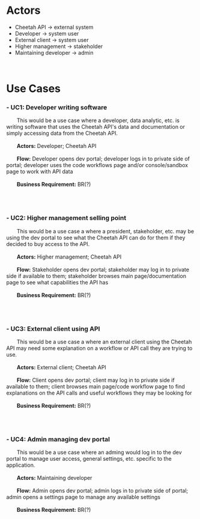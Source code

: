 # Actors
- Cheetah API -> external system
- Developer -> system user
- External client -> system user
- Higher management -> stakeholder
- Maintaining developer -> admin

<br>

# Use Cases
### - **UC1: Developer writing software**
&emsp;&emsp;This would be a use case where a developer, data analytic, etc. is writing software that uses the Cheetah API's data and documentation or simply accessing data from the Cheetah API.<br><br>
&emsp;&emsp;**Actors:** Developer; Cheetah API<br><br>
&emsp;&emsp;**Flow:** Developer opens dev portal; developer logs in to private side of portal; developer uses the code workflows page and/or console/sandbox page to work with API data<br><br>
&emsp;&emsp;**Business Requirement:** BR(?)

<br><br>

### - **UC2: Higher management selling point**
&emsp;&emsp;This would be a use case a where a president, stakeholder, etc. may be using the dev portal to see what the Cheetah API can do for them if they decided to buy access to the API.<br><br>
&emsp;&emsp;**Actors:** Higher management; Cheetah API<br><br>
&emsp;&emsp;**Flow:** Stakeholder opens dev portal; stakeholder may log in to private side if available to them; stakeholder browses main page/documentation page to see what capabilities the API has <br><br>
&emsp;&emsp;**Business Requirement:** BR(?)

<br><br>

### - **UC3: External client using API**
&emsp;&emsp;This would be a use case a where an external client using the Cheetah API may need some explanation on a workflow or API call they are trying to use.<br><br>
&emsp;&emsp;**Actors:** External client; Cheetah API<br><br>
&emsp;&emsp;**Flow:** Client opens dev portal; client may log in to private side if available to them; client browses main page/code workflow page to find explanations on the API calls and useful workflows they may be looking for <br><br>
&emsp;&emsp;**Business Requirement:** BR(?)

<br><br>

### - **UC4: Admin managing dev portal**
&emsp;&emsp;This would be a use case where an adming would log in to the dev portal to manage user access, general settings, etc. specific to the application.<br><br>
&emsp;&emsp;**Actors:** Maintaining developer<br><br>
&emsp;&emsp;**Flow:** Admin opens dev portal; admin logs in to private side of portal; admin opens a settings page to manage any available settings <br><br>
&emsp;&emsp;**Business Requirement:** BR(?)